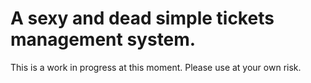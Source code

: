 # A sexy and dead simple tickets management system.

This is a work in progress at this moment. Please use at your own risk.
